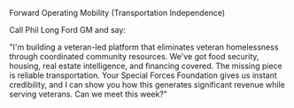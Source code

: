 Forward Operating Mobility (Transportation Independence)

Call Phil Long Ford GM and say:

"I'm building a veteran-led platform that eliminates veteran homelessness through coordinated community resources. We've got food security, housing, real estate intelligence, and financing covered. The missing piece is reliable transportation. Your Special Forces Foundation gives us instant credibility, and I can show you how this generates significant revenue while serving veterans. Can we meet this week?"

